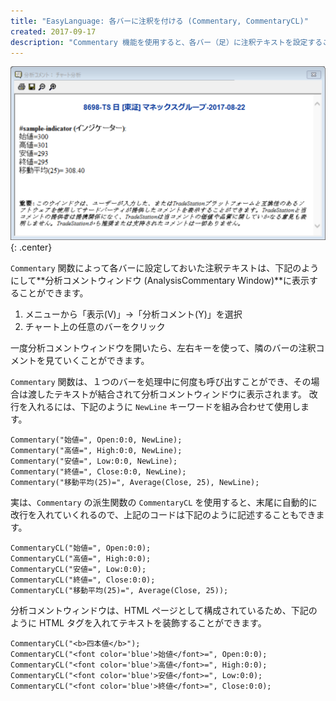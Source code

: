 ```yaml
---
title: "EasyLanguage: 各バーに注釈を付ける (Commentary, CommentaryCL)"
created: 2017-09-17
description: "Commentary 機能を使用すると、各バー（足）に注釈テキストを設定することができます。"
---
```


![commentary.png](./commentary.png){: .center}

`Commentary` 関数によって各バーに設定しておいた注釈テキストは、下記のようにして**分析コメントウィンドウ (AnalysisCommentary Window)**に表示することができます。

1. メニューから「表示(V)」→「分析コメント(Y)」を選択
2. チャート上の任意のバーをクリック

一度分析コメントウィンドウを開いたら、左右キーを使って、隣のバーの注釈コメントを見ていくことができます。

`Commentary` 関数は、１つのバーを処理中に何度も呼び出すことができ、その場合は渡したテキストが結合されて分析コメントウィンドウに表示されます。
改行を入れるには、下記のように `NewLine` キーワードを組み合わせて使用します。

~~~
Commentary("始値=", Open:0:0, NewLine);
Commentary("高値=", High:0:0, NewLine);
Commentary("安値=", Low:0:0, NewLine);
Commentary("終値=", Close:0:0, NewLine);
Commentary("移動平均(25)=", Average(Close, 25), NewLine);
~~~

実は、`Commentary` の派生関数の `CommentaryCL` を使用すると、末尾に自動的に改行を入れていくれるので、上記のコードは下記のように記述することもできます。

~~~
CommentaryCL("始値=", Open:0:0);
CommentaryCL("高値=", High:0:0);
CommentaryCL("安値=", Low:0:0);
CommentaryCL("終値=", Close:0:0);
CommentaryCL("移動平均(25)=", Average(Close, 25));
~~~

分析コメントウィンドウは、HTML ページとして構成されているため、下記のように HTML タグを入れてテキストを装飾することができます。

~~~
CommentaryCL("<b>四本値</b>");
CommentaryCL("<font color='blue'>始値</font>=", Open:0:0);
CommentaryCL("<font color='blue'>高値</font>=", High:0:0);
CommentaryCL("<font color='blue'>安値</font>=", Low:0:0);
CommentaryCL("<font color='blue'>終値</font>=", Close:0:0);
~~~

